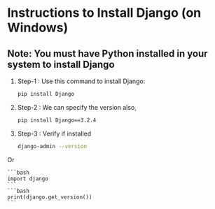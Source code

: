 # Instructions to Install Django (on Windows)

## Note: You must have Python installed in your system to install Django

1. Step-1 : Use this command to install Django:
    
    ```bash
    pip install Django
    ```

2. Step-2 : We can specify the version also, 

    ```bash
    pip install Django==3.2.4
    ```

3. Step-3 : Verify if installed
    
    ```bash
    django-admin --version
    ```

Or

    ```bash
    import django
    ```
    ```bash
    print(django.get_version())
    ```

# 
